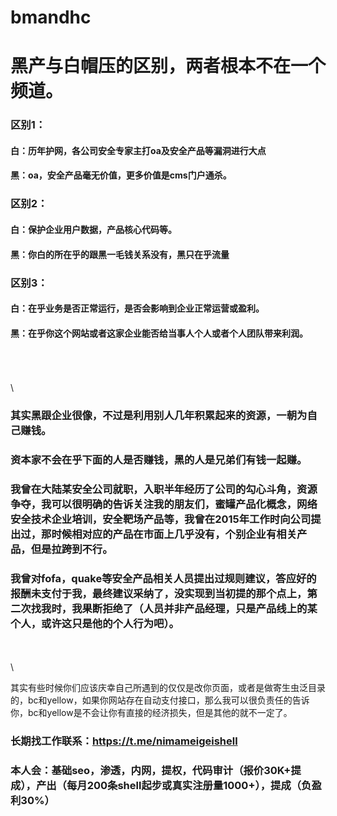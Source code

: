 # bmandhc
# 黑产与白帽压的区别，两者根本不在一个频道。
### 区别1：
#### 白：历年护网，各公司安全专家主打oa及安全产品等漏洞进行大点
#### 黑：oa，安全产品毫无价值，更多价值是cms门户通杀。
### 区别2：
#### 白：保护企业用户数据，产品核心代码等。
#### 黑：你白的所在乎的跟黑一毛钱关系没有，黑只在乎流量
### 区别3：
#### 白：在乎业务是否正常运行，是否会影响到企业正常运营或盈利。
#### 黑：在乎你这个网站或者这家企业能否给当事人个人或者个人团队带来利润。



\
\
\
\



          
### 其实黑跟企业很像，不过是利用别人几年积累起来的资源，一朝为自己赚钱。
### 资本家不会在乎下面的人是否赚钱，黑的人是兄弟们有钱一起赚。
### 我曾在大陆某安全公司就职，入职半年经历了公司的勾心斗角，资源争夺，我可以很明确的告诉关注我的朋友们，蜜罐产品化概念，网络安全技术企业培训，安全靶场产品等，我曾在2015年工作时向公司提出过，那时候相对应的产品在市面上几乎没有，个别企业有相关产品，但是拉跨到不行。
### 我曾对fofa，quake等安全产品相关人员提出过规则建议，答应好的报酬未支付于我，最终建议采纳了，没实现到当初提的那个点上，第二次找我时，我果断拒绝了（人员并非产品经理，只是产品线上的某个人，或许这只是他的个人行为吧）。

\
\
\


其实有些时候你们应该庆幸自己所遇到的仅仅是改你页面，或者是做寄生虫泛目录的，bc和yellow，如果你网站存在自动支付接口，那么我可以很负责任的告诉你，bc和yellow是不会让你有直接的经济损失，但是其他的就不一定了。


### 长期找工作联系：https://t.me/nimameigeishell
### 本人会：基础seo，渗透，内网，提权，代码审计（报价30K+提成），产出（每月200条shell起步或真实注册量1000+），提成（负盈利30%）
